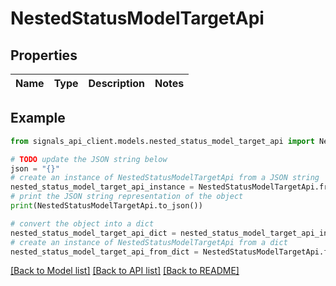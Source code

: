 # NestedStatusModelTargetApi


## Properties

Name | Type | Description | Notes
------------ | ------------- | ------------- | -------------

## Example

```python
from signals_api_client.models.nested_status_model_target_api import NestedStatusModelTargetApi

# TODO update the JSON string below
json = "{}"
# create an instance of NestedStatusModelTargetApi from a JSON string
nested_status_model_target_api_instance = NestedStatusModelTargetApi.from_json(json)
# print the JSON string representation of the object
print(NestedStatusModelTargetApi.to_json())

# convert the object into a dict
nested_status_model_target_api_dict = nested_status_model_target_api_instance.to_dict()
# create an instance of NestedStatusModelTargetApi from a dict
nested_status_model_target_api_from_dict = NestedStatusModelTargetApi.from_dict(nested_status_model_target_api_dict)
```
[[Back to Model list]](../README.md#documentation-for-models) [[Back to API list]](../README.md#documentation-for-api-endpoints) [[Back to README]](../README.md)



